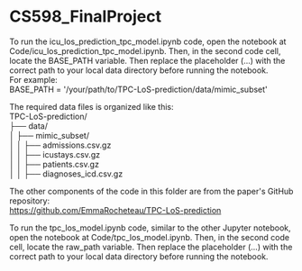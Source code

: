 # CS598_FinalProject

To run the icu_los_prediction_tpc_model.ipynb code, open the notebook at Code/icu_los_prediction_tpc_model.ipynb. Then, in the second code cell, locate the BASE_PATH variable. Then replace the placeholder (...) with the correct path to your local data directory before running the notebook.<br>
For example:<br>
BASE_PATH = '/your/path/to/TPC-LoS-prediction/data/mimic_subset'

The required data files is organized like this:<br>
TPC-LoS-prediction/<br>
├── data/<br>
│   ├── mimic_subset/<br>
│   │   ├── admissions.csv.gz<br>
│   │   ├── icustays.csv.gz<br>
│   │   ├── patients.csv.gz<br>
│   │   ├── diagnoses_icd.csv.gz<br>

The other components of the code in this folder are from the paper's GitHub repository:<br>
https://github.com/EmmaRocheteau/TPC-LoS-prediction<br>

To run the tpc_los_model.ipynb code, similar to the other Jupyter notebook, open the notebook at Code/tpc_los_model.ipynb. Then, in the second code cell, locate the raw_path variable. Then replace the placeholder (...) with the correct path to your local data directory before running the notebook.

